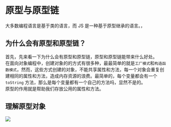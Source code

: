 # 原型与原型链
大多数编程语言是基于类的语言，而 JS 是一种基于原型继承的语言。，

## 为什么会有原型和原型链？
首先，先来看一下为什么会有原型和原型链，原型和原型链能带来什么好处。  
在面向对象编程中，创建对象的的方式有很多种，最最简单的就是```工厂模式```和```构造函数模式```，然而，这些方式创建的对象，不能共享属性和方法，每一个对象会重复创建相同的属性和方法，造成内存资源的浪费。最简单的，每个变量都会有一个 `toString` 方法，那么是每个变量都有一个自己的方法吗，显然不是的。  
原型的作用就是帮助我们存放公用的属性和方法。

## 理解原型对象
![](http://images2015.cnblogs.com/blog/1010760/201609/1010760-20160907105250332-685440501.jpg)



